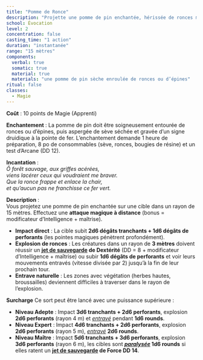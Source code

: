 ```yaml
---
title: "Pomme de Ronce"
description: "Projette une pomme de pin enchantée, hérissée de ronces magiques, qui explose à l’impact en infligeant de profondes lacérations et en entravant les ennemis dans une zone de 3 mètres."
school: Évocation
level: 2
concentration: false
casting_time: "1 action"
duration: "instantanée"
range: "15 mètres"
components:
  verbal: true
  somatic: true
  material: true
  materials: "une pomme de pin sèche enroulée de ronces ou d’épines"
ritual: false
classes:
  - Magie
---
```

**Coût** : 10 points de Magie (Apprenti)

**Enchantement** : La pomme de pin doit être soigneusement entourée de ronces ou d’épines, puis aspergée de sève séchée et gravée d’un signe druidique à la pointe de fer. L’enchantement demande 1 heure de préparation, 8 po de consommables (sève, ronces, bougies de résine) et un test d’Arcane (DD 12).

**Incantation** :  
*Ô forêt sauvage, aux griffes acérées,*  
*viens lacérer ceux qui voudraient me braver.*  
*Que la ronce frappe et enlace la chair,*  
*et qu’aucun pas ne franchisse ce fer vert.*

**Description** :  
Vous projetez une pomme de pin enchantée sur une cible dans un rayon de 15 mètres. Effectuez une **attaque magique à distance** (bonus = modificateur d’Intelligence + maîtrise).  
- **Impact direct** : La cible subit **2d6 dégâts tranchants + 1d6 dégâts de perforants** (les pointes magiques pénètrent profondément).  
- **Explosion de ronces** : Les créatures dans un rayon de **3 mètres** doivent réussir un **[jet de sauvegarde](/utiliser-les-caracteristiques/#jets-de-sauvegarde) de Dextérité** (DD = 8 + modificateur d’Intelligence + maîtrise) ou subir **1d6 dégâts de perforants** et voir leurs mouvements entravés (vitesse divisée par 2) jusqu’à la fin de leur prochain tour.  
- **Entrave naturelle** : Les zones avec végétation (herbes hautes, broussailles) deviennent difficiles à traverser dans le rayon de l’explosion.

**Surcharge**
Ce sort peut être lancé avec une puissance supérieure :  
- **Niveau Adepte** : Impact **3d6 tranchants + 2d6 perforants**, explosion **2d6 perforants** (rayon 4 m) et [_entravé_](/gerer-la-sante-du-personnage/#entrave) pendant **1d6 rounds**.  
- **Niveau Expert** : Impact **4d6 tranchants + 2d6 perforants**, explosion **2d6 perforants** (rayon 5 m), [_entravé_](/gerer-la-sante-du-personnage/#entrave) **2d6 rounds**.  
- **Niveau Maître** : Impact **5d6 tranchants + 3d6 perforants**, explosion **3d6 perforants** (rayon 6 m), les cibles sont **[_paralysée_](/gerer-la-sante-du-personnage/#paralyse) 1d6 rounds** si elles ratent un **[jet de sauvegarde](/utiliser-les-caracteristiques/#jets-de-sauvegarde) de Force DD 14**.
